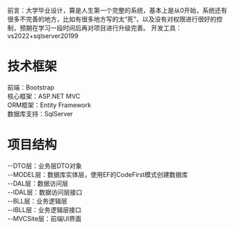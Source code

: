 前言：大学毕业设计，算是人生第一个完整的系统，基本上是从0开始，系统还有很多不完善的地方，比如有很多地方写的太“死”，以及没有对权限进行很好的控制，预期在学习一段时间后再对项目进行升级完善。
开发工具：vs2022+sqlserver20199

# 技术框架
前端：Bootstrap  
核心框架：ASP.NET  MVC  
ORM框架：Entity Framework  
数据库支持：SqlServer  

# 项目结构
--DTO层：业务层DTO对象  
--MODEL层：数据库实体层，使用EF的CodeFirst模式创建数据库  
--DAL层：数据访问层  
--IDAL层：数据访问层接口  
--BLL层：业务逻辑层  
--IBLL层：业务逻辑层接口  
--MVCSite层：前端UI界面
